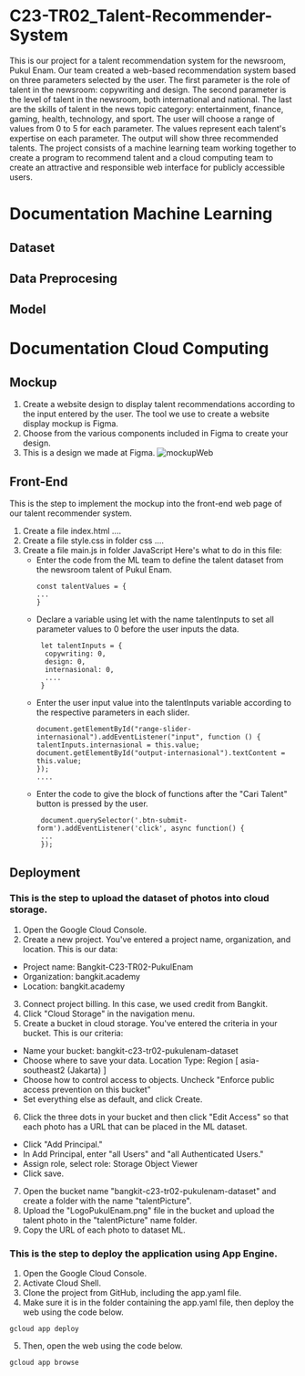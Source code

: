 # C23-TR02_Talent-Recommender-System
This is our project for a talent recommendation system for the newsroom, Pukul Enam. Our team created a web-based recommendation system based on three parameters selected by the user. The first parameter is the role of talent in the newsroom: copywriting and design. The second parameter is the level of talent in the newsroom, both international and national. The last are the skills of talent in the news topic category: entertainment, finance, gaming, health, technology, and sport. The user will choose a range of values from 0 to 5 for each parameter. The values represent each talent's expertise on each parameter. The output will show three recommended talents. The project consists of a machine learning team working together to create a program to recommend talent and a cloud computing team to create an attractive and responsible web interface for publicly accessible users.

# Documentation Machine Learning
## Dataset
## Data Preprocesing
## Model

# Documentation Cloud Computing
## Mockup
1. Create a website design to display talent recommendations according to the input entered by the user. The tool we use to create a website display mockup is Figma.
2. Choose from the various components included in Figma to create your design.
3. This is a design we made at Figma.
![mockupWeb](https://github.com/Ganbate-Bangkit/C23-TR02_Talent-Recommender-System/assets/75134254/cefe02d8-156e-4737-ae73-a8b056bdff0b)

## Front-End
This is the step to implement the mockup into the front-end web page of our talent recommender system.
1. Create a file index.html
....
2. Create a file style.css in folder css
....
3. Create a file main.js in folder JavaScript
    Here's what to do in this file:
    - Enter the code from the ML team to define the talent dataset from the newsroom talent of Pukul Enam.
       ```
       const talentValues = {
       ...
       }
      ```
    - Declare a variable using let with the name talentInputs to set all parameter values to 0 before the user inputs the data.
      ```
       let talentInputs = {
        copywriting: 0,
        design: 0,
        internasional: 0,
        ....
       }
      ```
    - Enter the user input value into the talentInputs variable according to the respective parameters in each slider.
      ```
      document.getElementById("range-slider-internasional").addEventListener("input", function () {
      talentInputs.internasional = this.value;
      document.getElementById("output-internasional").textContent = this.value;
      });
      ....
      ```
    - Enter the code to give the block of functions after the "Cari Talent" button is pressed by the user.
      ```
       document.querySelector('.btn-submit-form').addEventListener('click', async function() {
       ...
       });
      ```
    
## Deployment
### This is the step to upload the dataset of photos into cloud storage.
1. Open the Google Cloud Console.
2. Create a new project.
You've entered a project name, organization, and location. This is our data:
- Project name: Bangkit-C23-TR02-PukulEnam
- Organization: bangkit.academy
- Location: bangkit.academy
3. Connect project billing. In this case, we used credit from Bangkit.
4. Click "Cloud Storage" in the navigation menu.
5. Create a bucket in cloud storage.
You've entered the criteria in your bucket. This is our criteria:
- Name your bucket: bangkit-c23-tr02-pukulenam-dataset
- Choose where to save your data.
Location Type: Region [ asia-southeast2 (Jakarta) ]
- Choose how to control access to objects.
Uncheck "Enforce public access prevention on this bucket"
- Set everything else as default, and click Create.
6. Click the three dots in your bucket and then click "Edit Access" so that each photo has a URL that can be placed in the ML dataset.
- Click "Add Principal."
- In Add Principal, enter "all Users" and "all Authenticated Users."
- Assign role, select role: Storage Object Viewer
- Click save.
7. Open the bucket name "bangkit-c23-tr02-pukulenam-dataset" and create a folder with the name "talentPicture".
8. Upload the "LogoPukulEnam.png" file in the bucket and upload the talent photo in the "talentPicture" name folder.
9. Copy the URL of each photo to dataset ML.
### This is the step to deploy the application using App Engine.
1. Open the Google Cloud Console.
2. Activate Cloud Shell.
3. Clone the project from GitHub, including the app.yaml file.
4. Make sure it is in the folder containing the app.yaml file, then deploy the web using the code below.
```
gcloud app deploy
```
5. Then, open the web using the code below.
```
gcloud app browse
```
